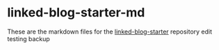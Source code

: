 # linked-blog-starter-md
These are the markdown files for the [linked-blog-starter](https://github.com/matthewwong525/linked-blog-starter) repository
 edit testing backup 